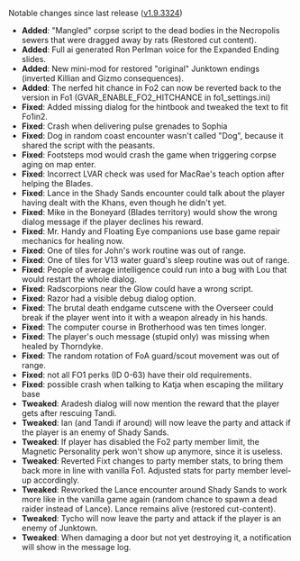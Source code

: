 Notable changes since last release ([v1.9.3324](https://github.com/rotators/Fo1in2/releases/tag/v1.9.3324))

- **Added**: "Mangled" corpse script to the dead bodies in the Necropolis sewers that were dragged away by rats (Restored cut content).
- **Added**: Full ai generated Ron Perlman voice for the Expanded Ending slides.
- **Added**: New mini-mod for restored "original" Junktown endings (inverted Killian and Gizmo consequences).
- **Added**: The nerfed hit chance in Fo2 can now be reverted back to the version in Fo1 (GVAR_ENABLE_FO2_HITCHANCE in fo1_settings.ini)
- **Fixed**: Added missing dialog for the hintbook and tweaked the text to fit Fo1in2.
- **Fixed**: Crash when delivering pulse grenades to Sophia
- **Fixed**: Dog in random coast encounter wasn't called "Dog", because it shared the script with the peasants.
- **Fixed**: Footsteps mod would crash the game when triggering corpse aging on map enter.
- **Fixed**: Incorrect LVAR check was used for MacRae's teach option after helping the Blades.
- **Fixed**: Lance in the Shady Sands encounter could talk about the player having dealt with the Khans, even though he didn't yet.
- **Fixed**: Mike in the Boneyard (Blades territory) would show the wrong dialog message if the player declines his reward.
- **Fixed**: Mr. Handy and Floating Eye companions use base game repair mechanics for healing now.
- **Fixed**: One of tiles for John's work routine was out of range.
- **Fixed**: One of tiles for V13 water guard's sleep routine was out of range.
- **Fixed**: People of average intelligence could run into a bug with Lou that would restart the whole dialog.
- **Fixed**: Radscorpions near the Glow could have a wrong script.
- **Fixed**: Razor had a visible debug dialog option.
- **Fixed**: The brutal death endgame cutscene with the Overseer could break if the player went into it with a weapon already in his hands.
- **Fixed**: The computer course in Brotherhood was ten times longer.
- **Fixed**: The player's ouch message (stupid only) was missing when healed by Thorndyke.
- **Fixed**: The random rotation of FoA guard/scout movement was out of range.
- **Fixed**: not all FO1 perks (ID 0-63) have their old requirements.
- **Fixed**: possible crash when talking to Katja when escaping the military base
- **Tweaked**: Aradesh dialog will now mention the reward that the player gets after rescuing Tandi.
- **Tweaked**: Ian (and Tandi if around) will now leave the party and attack if the player is an enemy of Shady Sands.
- **Tweaked**: If player has disabled the Fo2 party member limit, the Magnetic Personality perk won't show up anymore, since it is useless.
- **Tweaked**: Reverted Fixt changes to party member stats, to bring them back more in line with vanilla Fo1. Adjusted stats for party member level-up accordingly.
- **Tweaked**: Reworked the Lance encounter around Shady Sands to work more like in the vanilla game again (random chance to spawn a dead raider instead of Lance). Lance remains alive (restored cut-content).
- **Tweaked**: Tycho will now leave the party and attack if the player is an enemy of Junktown.
- **Tweaked**: When damaging a door but not yet destroying it, a notification will show in the message log.
